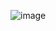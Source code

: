 ![image](https://github.com/ilrexho2011/Project-EULER-Possible-Solutions-Problems-201_to_300/assets/61479363/94a2ea29-afb7-4528-b69a-a005d73d4b1f)

